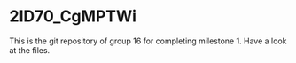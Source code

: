 # 2ID70_CgMPTWi

This is the git repository of group 16 for completing milestone 1. Have a look at the files.
